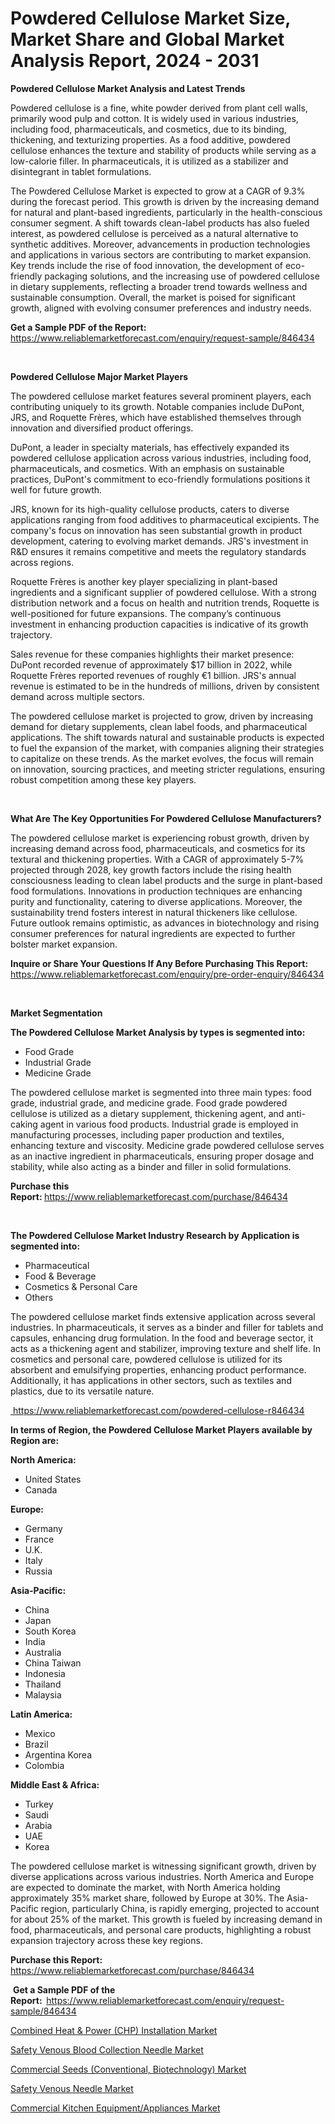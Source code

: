 <p><h1>Powdered Cellulose Market Size, Market Share and Global Market Analysis Report, 2024 - 2031</h1></p><p><strong>Powdered Cellulose Market Analysis and Latest Trends</strong></p>
<p><p>Powdered cellulose is a fine, white powder derived from plant cell walls, primarily wood pulp and cotton. It is widely used in various industries, including food, pharmaceuticals, and cosmetics, due to its binding, thickening, and texturizing properties. As a food additive, powdered cellulose enhances the texture and stability of products while serving as a low-calorie filler. In pharmaceuticals, it is utilized as a stabilizer and disintegrant in tablet formulations.</p><p>The Powdered Cellulose Market is expected to grow at a CAGR of 9.3% during the forecast period. This growth is driven by the increasing demand for natural and plant-based ingredients, particularly in the health-conscious consumer segment. A shift towards clean-label products has also fueled interest, as powdered cellulose is perceived as a natural alternative to synthetic additives. Moreover, advancements in production technologies and applications in various sectors are contributing to market expansion. Key trends include the rise of food innovation, the development of eco-friendly packaging solutions, and the increasing use of powdered cellulose in dietary supplements, reflecting a broader trend towards wellness and sustainable consumption. Overall, the market is poised for significant growth, aligned with evolving consumer preferences and industry needs.</p></p>
<p><strong>Get a Sample PDF of the Report:&nbsp;</strong> <a href="https://www.reliablemarketforecast.com/enquiry/request-sample/846434?utm_campaign=1144&utm_medium=2&utm_source=Github&utm_content=ia&utm_term=09112024&utm_id=powdered-cellulose">https://www.reliablemarketforecast.com/enquiry/request-sample/846434</a></p>
<p>&nbsp;</p>
<p><strong>Powdered Cellulose Major Market Players</strong></p>
<p><p>The powdered cellulose market features several prominent players, each contributing uniquely to its growth. Notable companies include DuPont, JRS, and Roquette Frères, which have established themselves through innovation and diversified product offerings.</p><p>DuPont, a leader in specialty materials, has effectively expanded its powdered cellulose application across various industries, including food, pharmaceuticals, and cosmetics. With an emphasis on sustainable practices, DuPont's commitment to eco-friendly formulations positions it well for future growth.</p><p>JRS, known for its high-quality cellulose products, caters to diverse applications ranging from food additives to pharmaceutical excipients. The company's focus on innovation has seen substantial growth in product development, catering to evolving market demands. JRS's investment in R&D ensures it remains competitive and meets the regulatory standards across regions.</p><p>Roquette Frères is another key player specializing in plant-based ingredients and a significant supplier of powdered cellulose. With a strong distribution network and a focus on health and nutrition trends, Roquette is well-positioned for future expansions. The company’s continuous investment in enhancing production capacities is indicative of its growth trajectory.</p><p>Sales revenue for these companies highlights their market presence: DuPont recorded revenue of approximately $17 billion in 2022, while Roquette Frères reported revenues of roughly €1 billion. JRS's annual revenue is estimated to be in the hundreds of millions, driven by consistent demand across multiple sectors.</p><p>The powdered cellulose market is projected to grow, driven by increasing demand for dietary supplements, clean label foods, and pharmaceutical applications. The shift towards natural and sustainable products is expected to fuel the expansion of the market, with companies aligning their strategies to capitalize on these trends. As the market evolves, the focus will remain on innovation, sourcing practices, and meeting stricter regulations, ensuring robust competition among these key players.</p></p>
<p>&nbsp;</p>
<p><strong>What Are The Key Opportunities For Powdered Cellulose Manufacturers?</strong></p>
<p><p>The powdered cellulose market is experiencing robust growth, driven by increasing demand across food, pharmaceuticals, and cosmetics for its textural and thickening properties. With a CAGR of approximately 5-7% projected through 2028, key growth factors include the rising health consciousness leading to clean label products and the surge in plant-based food formulations. Innovations in production techniques are enhancing purity and functionality, catering to diverse applications. Moreover, the sustainability trend fosters interest in natural thickeners like cellulose. Future outlook remains optimistic, as advances in biotechnology and rising consumer preferences for natural ingredients are expected to further bolster market expansion.</p></p>
<p><strong>Inquire or Share Your Questions If Any Before Purchasing This Report:</strong> <a href="https://www.reliablemarketforecast.com/enquiry/pre-order-enquiry/846434?utm_campaign=1144&utm_medium=2&utm_source=Github&utm_content=ia&utm_term=09112024&utm_id=powdered-cellulose">https://www.reliablemarketforecast.com/enquiry/pre-order-enquiry/846434</a></p>
<p>&nbsp;</p>
<p><strong>Market Segmentation</strong></p>
<p><strong>The Powdered Cellulose Market Analysis by types is segmented into:</strong></p>
<p><ul><li>Food Grade</li><li>Industrial Grade</li><li>Medicine Grade</li></ul></p>
<p><p>The powdered cellulose market is segmented into three main types: food grade, industrial grade, and medicine grade. Food grade powdered cellulose is utilized as a dietary supplement, thickening agent, and anti-caking agent in various food products. Industrial grade is employed in manufacturing processes, including paper production and textiles, enhancing texture and viscosity. Medicine grade powdered cellulose serves as an inactive ingredient in pharmaceuticals, ensuring proper dosage and stability, while also acting as a binder and filler in solid formulations.</p></p>
<p><strong>Purchase this Report:&nbsp;</strong><a href="https://www.reliablemarketforecast.com/purchase/846434?utm_campaign=1144&utm_medium=2&utm_source=Github&utm_content=ia&utm_term=09112024&utm_id=powdered-cellulose">https://www.reliablemarketforecast.com/purchase/846434</a></p>
<p>&nbsp;</p>
<p><strong>The Powdered Cellulose Market Industry Research by Application is segmented into:</strong></p>
<p><ul><li>Pharmaceutical</li><li>Food & Beverage</li><li>Cosmetics & Personal Care</li><li>Others</li></ul></p>
<p><p>The powdered cellulose market finds extensive application across several industries. In pharmaceuticals, it serves as a binder and filler for tablets and capsules, enhancing drug formulation. In the food and beverage sector, it acts as a thickening agent and stabilizer, improving texture and shelf life. In cosmetics and personal care, powdered cellulose is utilized for its absorbent and emulsifying properties, enhancing product performance. Additionally, it has applications in other sectors, such as textiles and plastics, due to its versatile nature.</p></p>
<p><a href="https://www.reliablemarketforecast.com/powdered-cellulose-r846434?utm_campaign=1144&utm_medium=2&utm_source=Github&utm_content=ia&utm_term=09112024&utm_id=powdered-cellulose">&nbsp;https://www.reliablemarketforecast.com/powdered-cellulose-r846434</a></p>
<p><strong>In terms of Region, the Powdered Cellulose Market Players available by Region are:</strong></p>
<p>
    <p> <strong> North America: </strong>
        <ul>
            <li>United States</li>
            <li>Canada</li>
        </ul>
        </p> 
    <p> <strong> Europe: </strong>
        <ul>
            <li>Germany</li>
            <li>France</li>
            <li>U.K.</li>
            <li>Italy</li>
            <li>Russia</li>
        </ul>
        </p> 
    <p> <strong> Asia-Pacific: </strong>
        <ul>
            <li>China</li>
            <li>Japan</li>
            <li>South Korea</li>
            <li>India</li>
            <li>Australia</li>
            <li>China Taiwan</li>
            <li>Indonesia</li>
            <li>Thailand</li>
            <li>Malaysia</li>
        </ul>
        </p> 
    <p> <strong> Latin America: </strong>
        <ul>
            <li>Mexico</li>
            <li>Brazil</li>
            <li>Argentina Korea</li>
            <li>Colombia</li>
        </ul>
        </p> 
    <p> <strong> Middle East & Africa: </strong>
        <ul>
            <li>Turkey</li>
            <li>Saudi</li>
            <li>Arabia</li>
            <li>UAE</li>
            <li>Korea</li>
        </ul>
    </p>
    </p>
<p><p>The powdered cellulose market is witnessing significant growth, driven by diverse applications across various industries. North America and Europe are expected to dominate the market, with North America holding approximately 35% market share, followed by Europe at 30%. The Asia-Pacific region, particularly China, is rapidly emerging, projected to account for about 25% of the market. This growth is fueled by increasing demand in food, pharmaceuticals, and personal care products, highlighting a robust expansion trajectory across these key regions.</p></p>
<p><strong>Purchase this Report: </strong><a href="https://www.reliablemarketforecast.com/purchase/846434?utm_campaign=1144&utm_medium=2&utm_source=Github&utm_content=ia&utm_term=09112024&utm_id=powdered-cellulose">https://www.reliablemarketforecast.com/purchase/846434</a></p>
<p>&nbsp;<strong>Get a Sample PDF of the Report:&nbsp;&nbsp;</strong><a href="https://www.reliablemarketforecast.com/enquiry/request-sample/846434?utm_campaign=1144&utm_medium=2&utm_source=Github&utm_content=ia&utm_term=09112024&utm_id=powdered-cellulose">https://www.reliablemarketforecast.com/enquiry/request-sample/846434</a></p>
<p><strong></strong></p>
<p><p><a href="https://www.linkedin.com/pulse/combined-heat-power-chp-installation-market-evolution-future-sfcbf?utm_campaign=1144&utm_medium=2&utm_source=Github&utm_content=ia&utm_term=09112024&utm_id=powdered-cellulose">Combined Heat & Power (CHP) Installation Market</a></p><p><a href="https://issuu.com/reportprime-2/docs/safety-venous-blood-collection-need_b86819a4af009b?utm_campaign=1144&utm_medium=2&utm_source=Github&utm_content=ia&utm_term=09112024&utm_id=powdered-cellulose">Safety Venous Blood Collection Needle Market</a></p><p><a href="https://www.linkedin.com/pulse/commercial-seeds-conventional-biotechnology-market-global-share-ybyhc?utm_campaign=1144&utm_medium=2&utm_source=Github&utm_content=ia&utm_term=09112024&utm_id=powdered-cellulose">Commercial Seeds (Conventional, Biotechnology) Market</a></p><p><a href="https://issuu.com/reportprime-2/docs/safety-venous-needle-market-size-20_f01830dd1749d4?utm_campaign=1144&utm_medium=2&utm_source=Github&utm_content=ia&utm_term=09112024&utm_id=powdered-cellulose">Safety Venous Needle Market</a></p><p><a href="https://www.linkedin.com/pulse/exploring-commercial-kitchen-equipmentappliances-market-dynamics-4lvoc?utm_campaign=1144&utm_medium=2&utm_source=Github&utm_content=ia&utm_term=09112024&utm_id=powdered-cellulose">Commercial Kitchen Equipment/Appliances Market</a></p></p>